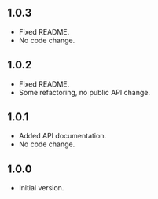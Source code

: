 ## 1.0.3

- Fixed README.
- No code change.

## 1.0.2

- Fixed README.
- Some refactoring, no public API change.

## 1.0.1

- Added API documentation.
- No code change.

## 1.0.0

- Initial version.
